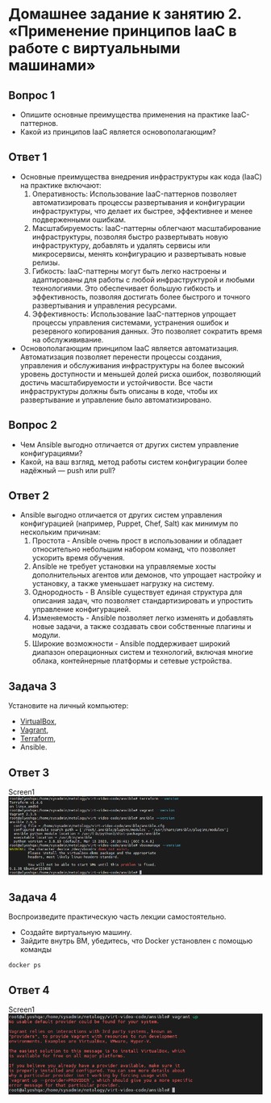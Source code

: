 # Домашнее задание к занятию 2. «Применение принципов IaaC в работе с виртуальными машинами»

## Вопрос 1

- Опишите основные преимущества применения на практике IaaC-паттернов.
- Какой из принципов IaaC является основополагающим?

## Ответ 1

- Основные преимущества внедрения инфраструктуры как кода (IaaC) на практике включают:
  1. Оперативность: Использование IaaC-паттернов позволяет автоматизировать процессы развертывания и конфигурации инфраструктуры, что делает их быстрее, эффективнее и менее подверженными ошибкам.
  2. Масштабируемость: IaaC-паттерны облегчают масштабирование инфраструктуры, позволяя быстро развертывать новую инфраструктуру, добавлять и удалять сервисы или микросервисы, менять конфигурацию и развертывать новые релизы.
  3. Гибкость: IaaC-паттерны могут быть легко настроены и адаптированы для работы с любой инфраструктурой и любыми технологиями. Это обеспечивает большую гибкость и эффективность, позволяя достигать более быстрого и точного развертывания и управления ресурсами.
  4. Эффективность: Использование IaaC-паттернов упрощает процессы управления системами, устранения ошибок и резервного копирования данных. Это позволяет сократить время на обслужививание.
- Основополагающим принципом IaaC является автоматизация. Автоматизация позволяет перенести процессы создания, управления и обслуживания инфраструктуры на более высокий уровень доступности и меньшей долей риска ошибок, позволяющий достичь масштабируемости и устойчивости. Все части инфраструктуры должны быть описаны в коде, чтобы их развертывание и управление было автоматизировано.

## Вопрос 2

- Чем Ansible выгодно отличается от других систем управление конфигурациями?
- Какой, на ваш взгляд, метод работы систем конфигурации более надёжный — push или pull?

## Ответ 2

- Ansible выгодно отличается от других систем управления конфигурацией (например, Puppet, Chef, Salt) как минимум по нескольким причинам:
  1. Простота - Ansible очень прост в использовании и обладает относительно небольшим набором команд, что позволяет ускорить время обучения.
  2. Ansible не требует установки на управляемые хосты дополнительных агентов или демонов, что упрощает настройку и установку, а также уменьшает нагрузку на систему.
  3. Однородность - В Ansible существует единая структура для описания задач, что позволяет стандартизировать и упростить управление конфигурацией.
  4. Изменяемость - Ansible позволяет легко изменять и добавлять новые задачи, а также создавать свои собственные плагины и модули.
  5. Широкие возможности - Ansible поддерживает широкий диапазон операционных систем и технологий, включая многие облака, контейнерные платформы и сетевые устройства.

## Задача 3

Установите на личный компьютер:

- [VirtualBox](https://www.virtualbox.org/),
- [Vagrant](https://github.com/netology-code/devops-materials),
- [Terraform](https://github.com/netology-code/devops-materials/blob/master/README.md),
- Ansible.

## Ответ 3

Screen1 ![Screenshot_1](Screenshot_1.png)

## Задача 4

Воспроизведите практическую часть лекции самостоятельно.

- Создайте виртуальную машину.
- Зайдите внутрь ВМ, убедитесь, что Docker установлен с помощью команды

```
docker ps
```

## Ответ 4

Screen1 ![Screenshot_2](Screenshot_2.png)
